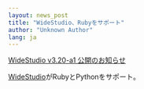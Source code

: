 ```yaml
---
layout: news_post
title: "WideStudio、Rubyをサポート"
author: "Unknown Author"
lang: ja
---
```


[WideStudio v3.20-a1 公開のお知らせ][1]

[WideStudio][2]がRubyとPythonをサポート。



[1]: http://www.zoi.to/~zoi/widestudio/ml/200205-/msg00690.html 
[2]: http://www.widestudio.org/ 
